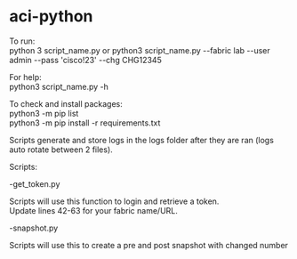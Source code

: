 # aci-python

To run:  
  python 3 script_name.py
  or
  python3 script_name.py --fabric lab --user admin --pass 'cisco!23' --chg CHG12345

For help:  
  python3 script_name.py -h

To check and install packages:  
  python3 -m pip list  
  python3 -m pip install -r requirements.txt

Scripts generate and store logs in the logs folder after they are ran (logs auto rotate between 2 files).


Scripts:

-get_token.py
  
  Scripts will use this function to login and retrieve a token.  
  Update lines 42-63 for your fabric name/URL.
  
-snapshot.py

  Scripts will use this to create a pre and post snapshot with changed number
  
